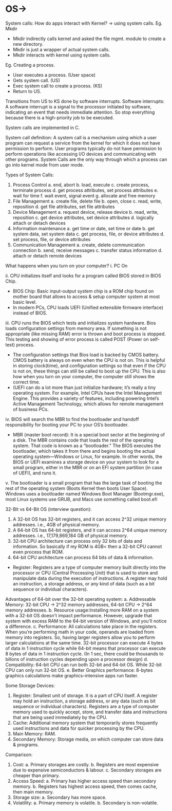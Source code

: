 # OS->
System calls:
How do apps interact with Kernel? -> using system calls.
Eg. Mkdir
- Mkdir indirectly calls kernel and asked the file mgmt. module to create a new directory.
- Mkdir is just a wrapper of actual system calls.
- Mkdir interacts with kernel using system calls.

Eg. Creating a process.
- User executes a process. (User space)
- Gets system call. (US)
- Exec system call to create a process. (KS)
- Return to US.

Transitions from US to KS done by software interrupts.
Software interrupts: A software interrupt is a signal to the processor initiated by software, indicating an event that needs immediate attention. So stop everything because there is a high-priority job to be executed.

System calls are implemented in C.

System call definition: A system call is a mechanism using which a user program can request a service from the kernel for which it does not have permission to perform. User programs typically do not have permission to perform operations like accessing I/O devices and communicating with other programs.
System Calls are the only way through which a process can go into kernel mode from user mode.

Types of System Calls:
1) Process Control
	a. end, abort
	b. load, execute
	c. create process, terminate process
	d. get process attributes, set process attributes
	e. wait for time
	f. wait event, signal event
	g. allocate and free memory
2) File Management
	a. create file, delete file
	b. open, close
	c. read, write, reposition
	d. get file attributes, set file attributes
3) Device Management
	a. request device, release device
	b. read, write, reposition
	c. get device attributes, set device attributes
	d. logically attach or detach devices
4) Information maintenance
	a. get time or date, set time or date
	b. get system data, set system data
	c. get process, file, or device attributes
	d. set process, file, or device attributes
5) Communication Management
	a. create, delete communication connection
	b. send, receive messages
	c. transfer status information
	d. attach or detach remote devices

What happens when you turn on your computer?
i. PC On

ii. CPU initializes itself and looks for a program called BIOS stored in BIOS Chip.
- BIOS Chip: Basic input-output system chip is a ROM chip found on mother board that allows to access & setup computer system at most basic level.
- In modern PCs, CPU loads UEFI (Unified extensible firmware interface) instead of BIOS.

iii. CPU runs the BIOS which tests and initializes system hardware. Bios loads configuration settings from memory area. If something is not appropriate (like missing RAM) error is thrown and boot process is stopped. This testing and showing of error process is called POST (Power on self-test) process.
- The configuration settings that Bios load is backed by CMOS battery. CMOS battery is always on even when the CPU is not on. This is helpful in storing clock(time), and configuration settings so that even if the CPU is not on, these things can still be called to boot up the CPU. This is also how when you turn on your computer, the computer still shows the correct time.
- (UEFI can do a lot more than just initialize hardware; it’s really a tiny operating system. For example, Intel CPUs have the Intel Management Engine. This provides a variety of features, including powering Intel’s Active Management Technology, which allows for remote management of business PCs.

iv. BIOS will search the MBR to find the bootloader and handoff responsibility for booting your PC to your OS’s bootloader.
- MBR (master boot record): It is a special boot sector at the beginning of a disk. The MBR contains code that loads the rest of the operating system. That code is known as a “bootloader.” The BIOS executes the bootloader, which takes it from there and begins booting the actual operating system—Windows or Linux, for example. In other words, the BIOS or UEFI examines a storage device on your system to look for a small program, either in the MBR or on an EFI system partition (in case of UEFI), and runs it.

v. The bootloader is a small program that has the large task of booting the rest of the operating system (Boots Kernel then boots User Space). Windows uses a bootloader named Windows Boot Manager (Bootmgr.exe), most Linux systems use GRUB, and Macs use something called boot.efi

32-Bit vs 64-Bit OS (interview question):
1. A 32-bit OS has 32-bit registers, and it can access 2^32 unique memory addresses. i.e., 4GB of physical memory.
2. A 64-bit OS has 64-bit registers, and it can access 2^64 unique memory addresses. i.e., 17,179,869,184 GB of physical memory.
3. 32-bit CPU architecture can process only 32 bits of data and information. So basically if my ROM is 4GB< then a 32-bit CPU cannot even process that ROM. 
4. 64-bit CPU architecture can process 64 bits of data & information.

- Register: Registers are a type of computer memory built directly into the processor or CPU (Central Processing Unit) that is used to store and manipulate data during the execution of instructions. A register may hold an instruction, a storage address, or any kind of data (such as a bit sequence or individual characters).

Advantages of 64-bit over the 32-bit operating system:
a. Addressable Memory: 32-bit CPU -> 2^32 memory addresses, 64-bit CPU -> 2^64 memory addresses.
b. Resource usage:Installing more RAM on a system with a 32-bit OS doesn't impact performance. However, upgrade that system with excess RAM to the 64-bit version of Windows, and you'll notice a difference.
c. Performance: All calculations take place in the registers. When you’re performing math in your code, operands are loaded from memory into registers. So, having larger registers allow you to perform larger calculations at the same time. 32-bit processor can execute 4 bytes of data in 1 instruction cycle while 64-bit means that processor can execute 8 bytes of data in 1 instruction cycle. (In 1 sec, there could be thousands to billons of instruction cycles depending upon a processor design)
d. Compatibility: 64-bit CPU can run both 32-bit and 64-bit OS. While 32-bit CPU can only run 32-bit OS.
e. Better Graphics performance: 8-bytes graphics calculations make graphics-intensive apps run faster.

Some Storage Devices:
1. Register: Smallest unit of storage. It is a part of CPU itself. A register may hold an instruction, a storage address, or any data (such as bit sequence or individual characters). Registers are a type of computer memory used to quickly accept, store, and transfer data and instructions that are being used immediately by the CPU.
2. Cache: Additional memory system that temporarily stores frequently used instructions and data for quicker processing by the CPU.
3. Main Memory: RAM.
4. Secondary Memory: Storage media, on which computer can store data & programs.

Comparison:
1. Cost:
	a. Primary storages are costly.
	b. Registers are most expensive due to expensive semiconductors & labour.
	c. Secondary storages are cheaper than primary.
2. Access Speed:
	a. Primary has higher access speed than secondary memory.
	b. Registers has highest access speed, then comes cache, then main memory.
3. Storage size:
	a. Secondary has more space.
4. Volatility:
	a. Primary memory is volatile.
	b. Secondary is non-volatile.